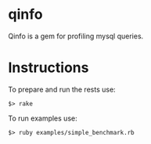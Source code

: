 qinfo
======

Qinfo is a gem for profiling mysql queries.

Instructions
======

To prepare and run the rests use:

    $> rake


To run examples use:

    $> ruby examples/simple_benchmark.rb    
    